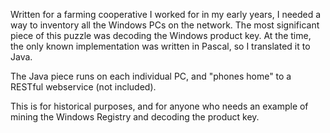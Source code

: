 Written for a farming cooperative I worked for in my early years, I needed a way to inventory all the Windows PCs on the network. The most significant piece of this puzzle was decoding the Windows product key. At the time, the only known implementation was written in Pascal, so I translated it to Java.

The Java piece runs on each individual PC, and "phones home" to a RESTful webservice (not included).

This is for historical purposes, and for anyone who needs an example of mining the Windows Registry and decoding the product key.